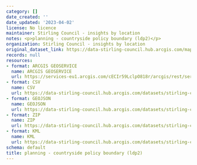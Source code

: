 ```yaml
---
category: []
date_created: ''
date_updated: '2023-04-02'
license: No licence
maintainer: Stirling Council - insights by location
notes: <p>planning - countryside policy boundary (ldp2)</p>
organization: Stirling Council - insights by location
original_dataset_link: https://data-stirling-council.hub.arcgis.com/maps/stirling-council::planning-countryside-policy-boundary-ldp2
records: null
resources:
- format: ARCGIS GEOSERVICE
  name: ARCGIS GEOSERVICE
  url: https://services-eu1.arcgis.com/cECIr59LclpO818r/arcgis/rest/services/planning_countryside_planning_policy_boundary_ldp2/FeatureServer/4
- format: CSV
  name: CSV
  url: https://data-stirling-council.hub.arcgis.com/datasets/stirling-council::planning-countryside-policy-boundary-ldp2.csv?outSR=%7B%22latestWkid%22%3A27700%2C%22wkid%22%3A27700%7D
- format: GEOJSON
  name: GEOJSON
  url: https://data-stirling-council.hub.arcgis.com/datasets/stirling-council::planning-countryside-policy-boundary-ldp2.geojson?outSR=%7B%22latestWkid%22%3A27700%2C%22wkid%22%3A27700%7D
- format: ZIP
  name: ZIP
  url: https://data-stirling-council.hub.arcgis.com/datasets/stirling-council::planning-countryside-policy-boundary-ldp2.zip?outSR=%7B%22latestWkid%22%3A27700%2C%22wkid%22%3A27700%7D
- format: KML
  name: KML
  url: https://data-stirling-council.hub.arcgis.com/datasets/stirling-council::planning-countryside-policy-boundary-ldp2.kml?outSR=%7B%22latestWkid%22%3A27700%2C%22wkid%22%3A27700%7D
schema: default
title: planning - countryside policy boundary (ldp2)
---
```


